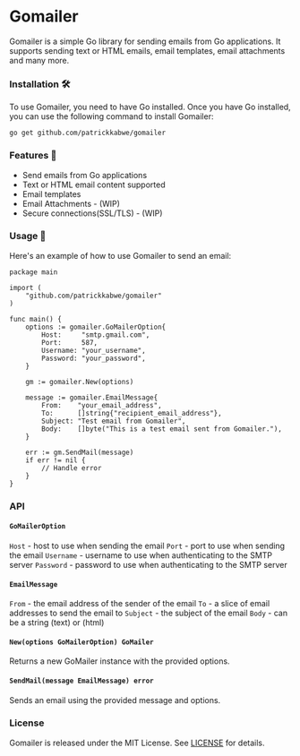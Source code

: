 # Gomailer 

Gomailer is a simple Go library for sending emails from Go applications. It supports sending text or HTML emails, email templates, email attachments and many more.

### Installation 🛠️

To use Gomailer, you need to have Go installed. Once you have Go installed, you can use the following command to install Gomailer:

```golang
go get github.com/patrickkabwe/gomailer
```

### Features 🚀

- Send emails from Go applications
- Text or HTML email content supported
- Email templates
- Email Attachments - (WIP)
- Secure connections(SSL/TLS) - (WIP)


### Usage 📝

Here's an example of how to use Gomailer to send an email:

```golang
package main

import (
    "github.com/patrickkabwe/gomailer"
)

func main() {
    options := gomailer.GoMailerOption{
        Host:     "smtp.gmail.com",
        Port:     587,
        Username: "your_username",
        Password: "your_password",
    }

    gm := gomailer.New(options)

    message := gomailer.EmailMessage{
        From:    "your_email_address",
        To:      []string{"recipient_email_address"},
        Subject: "Test email from Gomailer",
        Body:    []byte("This is a test email sent from Gomailer."),
    }

    err := gm.SendMail(message)
    if err != nil {
        // Handle error
    }
}
```

### API

#### `GoMailerOption`

`Host` - host to use when sending the email
`Port` - port to use when sending the email
`Username` - username to use when authenticating to the SMTP server
`Password` - password to use when authenticating to the SMTP server

#### `EmailMessage`

`From` - the email address of the sender of the email
`To` - a slice of email addresses to send the email to
`Subject` - the subject of the email
`Body` - can be a string (text) or (html)

#### `New(options GoMailerOption) GoMailer`

Returns a new GoMailer instance with the provided options.

#### `SendMail(message EmailMessage) error`
Sends an email using the provided message and options.


### License

Gomailer is released under the MIT License. See [LICENSE](https://github.com/patrickkabwe/gomailer/blob/main/LICENSE) for details.
